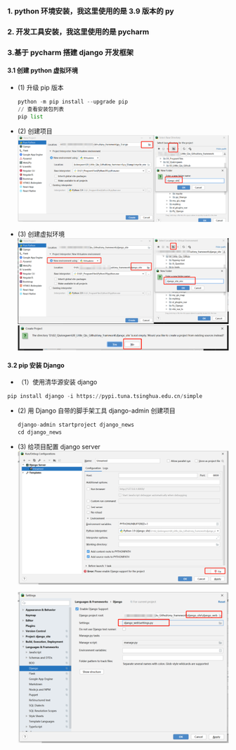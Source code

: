 <!--
 * @Author: LittleQ
 * @Date: 2023-02-13 22:47:03
 * @LastEditTime: 2023-02-13 23:24:43
 * @LastEditors: LittleQ
 * @Description:
 * @FilePath: \JS_Question\python\01_Django.md
-->

### 1. python 环境安装，我这里使用的是 3.9 版本的 py

### 2. 开发工具安装，我这里使用的是 pycharm

### 3.基于 pycharm 搭建 django 开发框架

#### 3.1 创建 python 虚拟环境

- (1) 升级 pip 版本
  ```python
  python -m pip install --upgrade pip
  // 查看安装包列表
  pip list
  ```
- (2) 创建项目
  ![图 1](images/01_Django/IMG_20230213-225628755.png)

- (3) 创建虚拟环境
  ![图 2](images/01_Django/IMG_20230213-225850781.png)
  ![图 3](images/01_Django/IMG_20230213-225933413.png)

#### 3.2 pip 安装 Django

- （1）使用清华源安装 django

```python
pip install django -i https://pypi.tuna.tsinghua.edu.cn/simple
```

- (2) 用 Django 自带的脚手架工具 django-admin 创建项目
  ```python
  django-admin startproject django_news
  cd django_news
  ```
- (3) 给项目配置 django server
  ![图 4](images/01_Django/IMG_20230213-232059510.png)

  ![图 5](images/01_Django/IMG_20230213-232426353.png)
